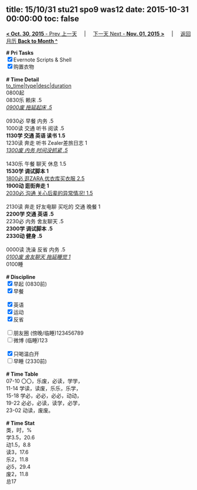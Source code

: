 title: 15/10/31 stu21 spo9 was12
date: 2015-10-31 00:00:00
toc: false
---
[**< Oct. 30, 2015** - Prev 上一天](/lifelogs/2015/10/d30.html) &nbsp; &nbsp; | &nbsp; &nbsp; [下一天 Next - **Nov. 01, 2015 >**](/lifelogs/2015/11/d01.html) &nbsp; &nbsp; |  &nbsp; &nbsp; [返回月历 **Back to Month ^**](/lifelogs/2015/10/index.html)
<br/><div><b># Pri Tasks</b></div><div><input checked="true" type="checkbox"/>Evernote Scripts &amp; Shell</div><div><input checked="true" type="checkbox"/>购置衣物<br/></div><div><br/></div><div><b># Time Detail</b></div><div><u>to_time|type|desc|duration</u></div><div>0800起</div><div>0830乐 赖床 .5</div><div><i><u>0900废 拖延起床 .5</u></i></div><div><u><br/></u></div><div>0930必 早餐 内务 .5</div><div>1000读 交通 听书 阅读 .5</div><div><b>1130学 交通 英语 读书 1.5</b></div><div>1230读 奔走 听书 Zealer差旅日志 1</div><div><u><i>1300废 内务 时间没抓紧 .5</i></u></div><div><br/></div><div>1430乐 午餐 聊天 休息 1.5</div><div><b>1530学 调试脚本 1</b></div><div><u>1800必 逛ZARA,优衣库买衣服 2.5</u></div><div><b>1900动 逛街奔走 1</b></div><div><u>2030必 沟通 关心后辈的异常情况! 1.5</u></div><div><br/></div><div>2130读 奔走 好友电聊 买吃的 交通 晚餐 1</div><div><b>2200学 交通 英语 .5</b></div><div>2230必 内务 舍友聊天 .5</div><div><b>2300学 调试脚本 .5</b></div><div><b>2330动 健身 .5</b></div><div><br/></div><div>0000读 洗澡 反省 内务 .5</div><div><u><i>0100废 舍友聊天 拖延睡觉 1</i></u></div><div>0100睡</div><div><br/></div><div><b># Discipline</b></div><div><input checked="true" type="checkbox"/>早起 (0830前)</div><div><input checked="true" type="checkbox"/>早餐</div><div><br/></div><div><input checked="true" type="checkbox"/>英语</div><div><input checked="true" type="checkbox"/>运动</div><div><input checked="true" type="checkbox"/>反省</div><div><br/></div><div><input type="checkbox"/>朋友圈 (傍晚/临睡)123456789</div><div><input type="checkbox"/>微博 (临睡)123</div><div><br/></div><div><input checked="true" type="checkbox"/>只喝温白开</div><div><input type="checkbox"/>早睡 (2330前)</div><div><br/></div><div><b># Time Table</b></div><div>07-10 〇〇，乐废，必读，学学，</div><div>11-14 学读，读废，乐乐，乐学，</div><div>15-18 学必，必必，必必，动动，</div><div>19-22 必必，必读，读学，必学，</div><div>23-02 动读，废废。</div><div><br/></div><div><b># Time Stat</b></div><div>类，时，%</div><div>学3.5，20.6</div><div>动1.5，8.8</div><div>读3，17.6</div><div>乐2，11.8</div><div>必5，29.4</div><div>废2，11.8</div><div>总17</div><div><br/></div><div><br/></div>